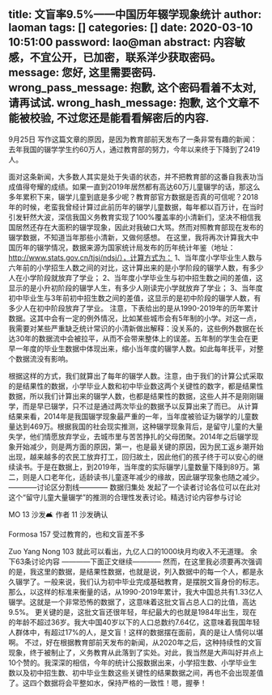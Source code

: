 title: 文盲率9.5%——中国历年辍学现象统计
author: laoman
tags: []
categories: []
date: 2020-03-10 10:51:00
password: lao@man
abstract: 内容敏感，不宜公开，已加密，联系洋少获取密码。
message: 您好, 这里需要密码.
wrong_pass_message: 抱歉, 这个密码看着不太对, 请再试试.
wrong_hash_message: 抱歉, 这个文章不能被校验, 不过您还是能看看解密后的内容.
---
9月25日
写作这篇文章的原因，是因为教育部前天发布了一条非常有趣的新闻：去年我国的辍学学生约60万人，通过教育部的努力，今年以来终于下降到了2419人。

面对这条新闻，大多数人其实是处于失语的状态，并不把教育部的这番自我表功当成值得夸耀的成绩。如果一直到2019年居然都有高达60万儿童辍学的话，那这么多年累积下来，辍学儿童到底是多少呢？教育部官方数据是否真的可信呢？2018年的时候，老蛮我曾经计算过此前历年的辍学儿童数据，每年都以百万计，在当时引发轩然大波，深信我国义务教育实现了100%覆盖率的小清新们，坚决不相信我国居然还存在大面积的辍学现象，因此对我破口大骂。然而对照教育部现在发布的辍学数据，不知道当年那些小清新，又做何感想。
在这里，我将再次计算我大中国历年的辍学情况，数据来源为国家统计局发布的历年统计年鉴（地址：http://www.stats.gov.cn/tjsj/ndsj/），计算方式为：
1、当年度小学毕业生人数与六年前的小学招生人数之间的对比，这计算出来的是小学阶段的辍学人数，有多少人在小学阶段就放弃了学业；
2、当年度小学毕业生与初中招生数之间的差值，这显示的是小升初阶段的辍学人生，有多少人刚读完小学就放弃了学业；
3、当年度初中毕业生与3年前初中招生数之间的差值，这显示的是初中阶段的辍学人数，有多少人在初中阶段放弃了学业。
注意，下表给出的是从1990-2019年的历年累计数据。这其中会有一定的例外情况，比如某些城市会有5年制的小学。对这一点，我需要对某些严重缺乏统计常识的小清新做出解释：没关系的，这些例外数据在长达30年的数据流中会被拉平，从而不会带来整体上的误差。五年制的学生会在更早一年度的毕业生数据中体现出来，缩小当年度的辍学人数。如此每年抚平，对整个数据流没有影响。

根据这样的方式，我们就算出了每年的辍学人数。注意，由于我们的计算公式采取的是结果性的数据，小学毕业人数和初中毕业数这两个关键性的数字，都是结果性数据，所以我们计算出来的辍学人数，也都是结果性的数据，这些人并不是刚刚辍学，而是早已辍学，只不过是通过两次毕业的数据予以反算出来了而已。
从计算结果来看，2014年是我国辍学现象最严重的一年，当年度被验证为辍学的儿童数量达到469万。根据我国的社会现实推测，这种辍学现象背后，是留守儿童的大量失学，他们情愿放弃学业，去城市里与苦苦挣扎的父母团聚。2014年之后辍学现象开始减少，则是两方面的原因，第一，也是最关键的原因，因为民工返乡潮开始出现，越来越多的农民工放弃打工，回归故土，因此他们的孩子终于可以安心的继续读书。于是在数据上，到2019年，当年度的实际辍学儿童数量下降到89万。第二，则是人口老年化，适龄读书儿童逐年减少的缘故，因此辍学现象也随之减少。
————讨论区分割线————
数据归集处 发起了一个读者讨论各位可以在此对这个“留守儿童大量辍学”的推测的合理性发表讨论。精选讨论内容参与讨论

MO
13
沙发🛋
作者
11
沙发确认

Formosa
157
受过教育的，也和文盲差不多

Zuo Yang Nong
103
就此可以看出，九亿人口的1000块月均收入不无道理。
余下63条讨论内容
————下面正文继续————
然而，在这里我必须要再次强调的是，我这里的数据，是结果性数据，也就是说，列入数据中的每一个人，都是永久辍学了。一般来说，我们认为初中毕业完成基础教育，是摆脱文盲身份的标志。那么，以这样的标准来衡量的话，从1990-2019年累计，我大中国总共有1.33亿人辍学。这就是一个非常恐怖的数据了，这意味着这批文盲占总人口的比值，高达9.5%。
更关键的是，这批文盲还很年轻，年纪最大的也就是1984年出生，现在的年龄不超过36岁。我大中国40岁以下的人口总数约7.64亿，这意味着我国年轻人群体中，有超过17%的人，是文盲！这样的数据摆在面前，真的是让人情何以堪啊。
不过，好在根据教育部前天发布的新闻，从2020年之后，这种持续性的文盲现象，终于被制止了，义务教育从此落到了实处。对此，我当然是大声叫好并点上10个赞的。我深深的相信，今年的统计公报数据出来，小学招生数、小学毕业生数以及初中招生数、初中毕业生数这些关键性的结果数据之间，再也不会出现差值了。这四个数据将会平整如水，保持严格的一致性！嗯，握拳！